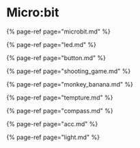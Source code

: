 # Micro:bit

{% page-ref page="microbit.md" %}

{% page-ref page="led.md" %}

{% page-ref page="button.md" %}

{% page-ref page="shooting\_game.md" %}

{% page-ref page="monkey\_banana.md" %}

{% page-ref page="tempture.md" %}

{% page-ref page="compass.md" %}

{% page-ref page="acc.md" %}

{% page-ref page="light.md" %}





